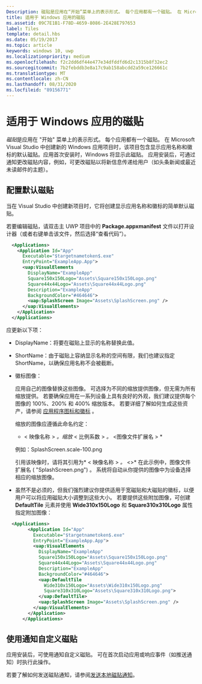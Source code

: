 ```yaml
---
Description: 磁贴是应用在“开始”菜单上的表示形式。 每个应用都有一个磁贴。 在 Microsoft Visual Studio 中创建新的 Windows 应用项目时，该项目包含显示应用名称和徽标的默认磁贴。
title: 适用于 Windows 应用的磁贴
ms.assetid: 09C7E1B1-F78D-4659-8086-2E428E797653
label: Tiles
template: detail.hbs
ms.date: 05/19/2017
ms.topic: article
keywords: windows 10, uwp
ms.localizationpriority: medium
ms.openlocfilehash: f2c2dd6df44e477e34dfddfd6d2c1315b8f32ec2
ms.sourcegitcommit: 7b2febddb3e8a17c9ab158abcdd2a59ce126661c
ms.translationtype: MT
ms.contentlocale: zh-CN
ms.lasthandoff: 08/31/2020
ms.locfileid: "89156771"
---
```

# <a name="tiles-for-windows-apps"></a>适用于 Windows 应用的磁贴

 

*磁贴*是应用在 "开始" 菜单上的表示形式。 每个应用都有一个磁贴。 在 Microsoft Visual Studio 中创建新的 Windows 应用项目时，该项目包含显示应用名称和徽标的默认磁贴。应用首次安装时，Windows 将显示此磁贴。 应用安装后，可通过通知更改磁贴内容，例如，可更改磁贴以将新信息传递给用户（如头条新闻或最近未读邮件的主题）。

## <a name="configure-the-default-tile"></a>配置默认磁贴


当在 Visual Studio 中创建新项目时，它将创建显示应用名称和徽标的简单默认磁贴。

若要编辑磁贴，请双击主 UWP 项目中的 **Package.appxmanifest** 文件以打开设计器（或者右键单击该文件，然后选择“查看代码”）。

```XML
  <Applications>
    <Application Id="App"
      Executable="$targetnametoken$.exe"
      EntryPoint="ExampleApp.App">
      <uap:VisualElements
        DisplayName="ExampleApp"
        Square150x150Logo="Assets\Square150x150Logo.png"
        Square44x44Logo="Assets\Square44x44Logo.png"
        Description="ExampleApp"
        BackgroundColor="#464646">
        <uap:SplashScreen Image="Assets\SplashScreen.png" />
      </uap:VisualElements>
    </Application>
  </Applications>
```

应更新以下项：

-   DisplayName：将要在磁贴上显示的名称替换此值。
-   ShortName：由于磁贴上容纳显示名称的空间有限，我们也建议指定 ShortName，以确保应用名称不会被截断。
-   徽标图像：

    应用自己的图像替换这些图像。 可选择为不同的缩放提供图像，但无需为所有缩放提供。 若要确保应用在一系列设备上具有良好的外观，我们建议提供每个图像的 100%、200% 和 400% 缩放版本。 若要详细了解如何生成这些资产，请参阅 [应用程序图标和徽标](../../style/app-icons-and-logos.md) 。

    缩放的图像应遵循此命名约定：
    
    * &lt; 映像名称 &gt; *。缩放* &lt; 比例系数 &gt; *。* &lt;图像文件扩展名 &gt; * 

    例如：SplashScreen.scale-100.png

    引用该映像时，请将其引用为* &lt; 映像名称 &gt; *。* &lt;&gt;* 在此示例中，图像文件扩展名 ( "SplashScreen.png") 。 系统将自动从你提供的图像中为设备选择相应的缩放图像。

-   虽然不是必须的，但我们强烈建议你提供适用于宽磁贴和大磁贴的徽标，以便用户可以将应用磁贴大小调整到这些大小。 若要提供这些附加图像，可创建 **DefaultTile** 元素并使用 **Wide310x150Logo** 和 **Square310x310Logo** 属性指定附加图像：
```    XML
  <Applications>
        <Application Id="App"
          Executable="$targetnametoken$.exe"
          EntryPoint="ExampleApp.App">
          <uap:VisualElements
            DisplayName="ExampleApp"
            Square150x150Logo="Assets\Square150x150Logo.png"
            Square44x44Logo="Assets\Square44x44Logo.png"
            Description="ExampleApp"
            BackgroundColor="#464646">
            <uap:DefaultTile
              Wide310x150Logo="Assets\Wide310x150Logo.png"
              Square310x310Logo="Assets\Square310x310Logo.png">
            </uap:DefaultTile>
            <uap:SplashScreen Image="Assets\SplashScreen.png" />
          </uap:VisualElements>
        </Application>
      </Applications>
```

## <a name="use-notifications-to-customize-your-tile"></a>使用通知自定义磁贴


应用安装后，可使用通知自定义磁贴。 可在首次启动应用或响应事件（如推送通知）时执行此操作。

若要了解如何发送磁贴通知，请参阅[发送本地磁贴通知](sending-a-local-tile-notification.md)。